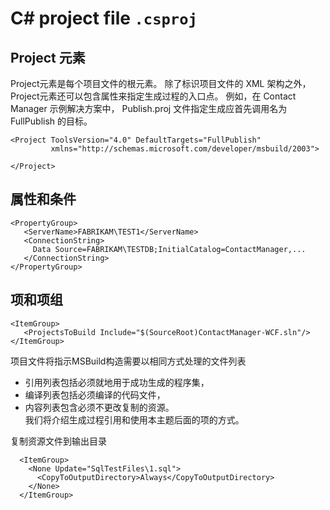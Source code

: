 # C# project file  `.csproj`

## Project 元素
Project元素是每个项目文件的根元素。 除了标识项目文件的 XML 架构之外，Project元素还可以包含属性来指定生成过程的入口点。 例如，在 Contact Manager 示例解决方案中， Publish.proj 文件指定生成应首先调用名为 FullPublish 的目标。
```
<Project ToolsVersion="4.0" DefaultTargets="FullPublish" 
         xmlns="http://schemas.microsoft.com/developer/msbuild/2003">
  
</Project>
```
## 属性和条件
```
<PropertyGroup>    
   <ServerName>FABRIKAM\TEST1</ServerName>
   <ConnectionString>
     Data Source=FABRIKAM\TESTDB;InitialCatalog=ContactManager,...
   </ConnectionString>
</PropertyGroup>
```
## 项和项组
```
<ItemGroup>
   <ProjectsToBuild Include="$(SourceRoot)ContactManager-WCF.sln"/>
</ItemGroup>
```
项目文件将指示MSBuild构造需要以相同方式处理的文件列表
- 引用列表包括必须就地用于成功生成的程序集，
- 编译列表包括必须编译的代码文件，
- 内容列表包含必须不更改复制的资源。  
我们将介绍生成过程引用和使用本主题后面的项的方式。

复制资源文件到输出目录

```
  <ItemGroup>
    <None Update="SqlTestFiles\1.sql">
      <CopyToOutputDirectory>Always</CopyToOutputDirectory>
    </None>
  </ItemGroup>
```
